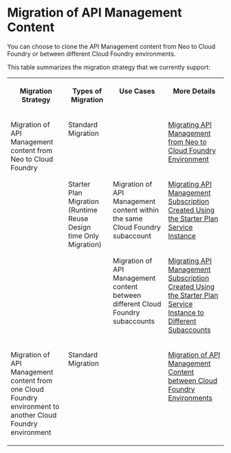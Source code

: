 <!-- loiod66b3e54e1254d35b93e06fbc2d76b1e -->

# Migration of API Management Content

You can choose to clone the API Management content from Neo to Cloud Foundry or between different Cloud Foundry environments.

This table summarizes the migration strategy that we currently support:


<table>
<tr>
<th valign="top">

Migration Strategy

</th>
<th valign="top">

Types of Migration

</th>
<th valign="top">

Use Cases

</th>
<th valign="top">

More Details

</th>
</tr>
<tr>
<td valign="top" rowspan="3">

Migration of API Management content from Neo to Cloud Foundry

</td>
<td valign="top">

Standard Migration

</td>
<td valign="top">



</td>
<td valign="top">

[Migrating API Management from Neo to Cloud Foundry Environment](migrating-api-management-from-neo-to-cloud-foundry-environment-92f2da1.md) 

</td>
</tr>
<tr>
<td valign="top" rowspan="2">

Starter Plan Migration \(Runtime Reuse Design time Only Migration\)

</td>
<td valign="top">

Migration of API Management content within the same Cloud Foundry subaccount

</td>
<td valign="top">

[Migrating API Management Subscription Created Using the Starter Plan Service Instance](migrating-api-management-subscription-created-using-the-starter-plan-service-instan-9778a36.md) 

</td>
</tr>
<tr>
<td valign="top">

Migration of API Management content between different Cloud Foundry subaccounts

</td>
<td valign="top">

[Migrating API Management Subscription Created Using the Starter Plan Service Instance to Different Subaccounts](migrating-api-management-subscription-created-using-the-starter-plan-service-instan-1f4ed86.md) 

</td>
</tr>
<tr>
<td valign="top">

Migration of API Management content from one Cloud Foundry environment to another Cloud Foundry environment

</td>
<td valign="top">

Standard Migration

</td>
<td valign="top">



</td>
<td valign="top">

[Migration of API Management Content between Cloud Foundry Environments](migration-of-api-management-content-between-cloud-foundry-environments-17f09f3.md) 

</td>
</tr>
</table>

